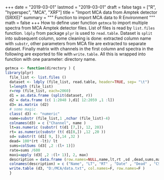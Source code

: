 +++
date = "2019-03-01"
lastmod = "2019-03-01"
draft = false
tags = ["R", "hyperspec", "MCA", "XRF"]
title = "Import MCA data from Amptek detector (SRIXE)"
summary = """
Function to import MCA data to R Environment
"""
math = false
+++
How to define user function `getmca` to import multiple spectra from MCA Amptek detector files. List of files is read by `list.files` function. `ldply` from package `plyr` is used to `read.table`. Dataset is `split` into subsequent column, some cleaning is done: extracted column name with `substr`, other parameters from MCA file are extracted to separate dataset. Finally matrix with channels in the first column and spectra in the following are exported to file with `write.table`. All this is wrapped into function with one parameter: directory name.

```r
getmca <- function(directory ) {
library(plyr)
  file_list <- list.files ()
  dataset <- ldply (file_list, read.table, header=TRUE, sep= "\t")
  l=length (file_list)
  r=rep (file_list, each=2060)
  d1 = as.data.frame (split(dataset, r))
  d2 = data.frame (c( 1:2048 ),d1[ 12:2059 ,1 :l])
  d3= as.matrix (d2)
  # some magic
  class( d3) <- "numeric"
  name=substr (file_list,1 ,nchar (file_list)-4)
  colnames(d3) = c ("Channel", name )
  lt=as.numeric (substr( t(d1 [7,]), 12, 20))
  rt= as.numeric(substr (t( d1[8,]) ,12 ,20 ))
  sd= substr(t (d1[ 9, ]),14 ,32 )
  dead= 100*(rt -lt)/ lt
  sums=colSums (d3[ ,2 :(l+ 1)])
  rate=sums /600
  maxi=apply (d3[ ,2 :(l+ 1)], 2, max)
  description = data.frame (row.names=NULL,name,lt,rt ,sd ,dead,sums,maxi,rate)
  colnames(description) = c ("Name", "LT", "RT" , "Date" , "Dead" , "CS" , "Max" , "Rate")
  write.table (d3, "D:/MCA/data.txt", col.names=F, row.names=F ) 
  }
  
```
